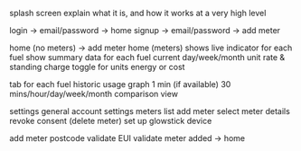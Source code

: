splash screen
  explain what it is, and how it works at a very high level

login -> email/password -> home
signup -> email/password -> add meter

home (no meters) -> add meter
home (meters)
  shows live indicator for each fuel
  show summary data for each fuel
    current day/week/month
    unit rate & standing charge
  toggle for units
    energy or cost

tab for each fuel
  historic usage graph
    1 min (if available)
    30 mins/hour/day/week/month
  comparison view

settings
  general account settings
  meters
    list
    add meter
    select meter 
      details
      revoke consent (delete meter)
  set up glowstick device

add meter
  postcode
    validate
  EUI
    validate
    meter added -> home